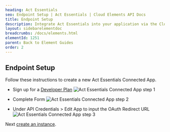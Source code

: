```yaml
---
heading: Act Essentials
seo: Endpoint Setup | Act Essentials | Cloud Elements API Docs
title: Endpoint Setup
description: Integrate Act Essentials into your application via the Cloud Elements APIs.
layout: sidebarelementdoc
breadcrumbs: /docs/elements.html
elementId: 1251
parent: Back to Element Guides
order: 2
---
```


## Endpoint Setup

Follow these instructions to create a new Act Essentials Connected App.

* Sign up for a [Developer Plan](https://actessentials.3scale.net/)
![Act Essentials Connected App step 1](img/actessentialsoauth1.png)

* Complete Form
![Act Essentials Connected App step 2](img/actessentialsoauth2.png)

* Under API Credentials > Edit App to input the OAuth Redirect URL
![Act Essentials Connected App step 3](img/actessentialsoauth3.png)

Next [create an instance](actessentials-create-instance.html).
